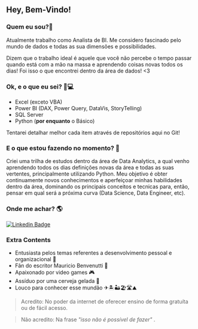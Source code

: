 ## Hey, Bem-Vindo!

### Quem eu sou?🤔

Atualmente trabalho como Analista de BI. Me considero fascinado pelo mundo de dados e todas as sua dimensões e possibilidades.

Dizem que o trabalho ideal é aquele que você não percebe o tempo passar quando está com a mão na massa e aprendendo coisas novas todos os dias! Foi isso o que encontrei dentro da área de dados! <3

### Ok, e o que eu sei? 🤨💻

- Excel (exceto VBA)
- Power BI (DAX, Power Query, DataVis, StoryTelling)
- SQL Server
- Python (**por enquanto** o Básico)

Tentarei detalhar melhor cada item através de repositórios aqui no Git!

### E o que estou fazendo no momento? 👀

Criei uma trilha de estudos dentro da área de Data Analytics, a qual venho aprendendo todos os dias definições novas da área e todas as suas vertentes, principalmente utilizando Python. Meu objetivo é obter continuamente novos conhecimentos e aperfeiçoar minhas habilidades dentro da área, dominando os principais conceitos e tecnicas para, então, pensar em qual será a próxima curva (Data Science, Data Engineer, etc). 

### Onde me achar? 🌎
[![Linkedin Badge](https://img.shields.io/badge/-Kaique%20Costa-0e76a8?style=flat-square&logo=Linkedin&logoColor=white&link=https://www.linkedin.com/in/kaiquegcosta/)](https://www.linkedin.com/in/kaiquegcosta/) 


### Extra Contents

- Entusiasta pelos temas referentes a desenvolvimento pessoal e organizacional 🌈
- Fãn do escritor Mauricio Benvenutti 📖
- Apaixonado por video games 🎮
- Assíduo por uma cerveja gelada 🍻
- Louco para conhecer esse mundão ✈🏝🏜🏖🛣⛰

> Acredito: No poder da internet de oferecer ensino de forma gratuíta ou de fácil acesso.

> Não acredito: Na frase *"isso não é possível de fazer"* .
